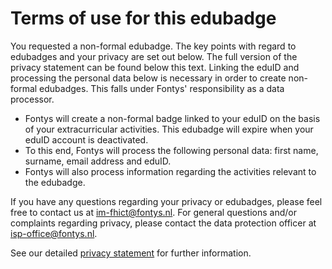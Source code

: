 # Terms of use for this edubadge
You requested a non-formal edubadge. The key points with regard to edubadges and your privacy are set out below. The full version of the privacy statement can be found below this text. Linking the eduID and processing the personal data below is necessary in order to create non-formal edubadges. This falls under Fontys' responsibility as a data processor.

* Fontys will create a non-formal badge linked to your eduID on the basis of your extracurricular activities. This edubadge will expire when your eduID account is deactivated.
* To this end, Fontys will process the following personal data: first name, surname, email address and eduID.
* Fontys will also process information regarding the activities relevant to the edubadge.

If you have any questions regarding your privacy or edubadges, please feel free to contact us at [im-fhict@fontys.nl](mailto:im-fhict@fontys.nl). For general questions and/or complaints regarding privacy, please contact the data protection officer at [isp-office@fontys.nl](isp-office@fontys.nl).

See our detailed [privacy statement](LINK) for further information.
